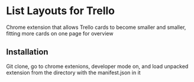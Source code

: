 List Layouts for Trello
=======================

Chrome extension that allows Trello cards to become smaller and smaller, fitting more cards on one page for overview

Installation
------------

Git clone, go to chrome extenions, developer mode on, and load unpacked extension from the directory with the manifest.json in it

